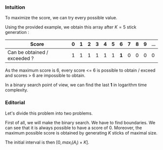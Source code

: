 ### Intuition
To maximize the score, we can try every possible value.

Using the provided example, we obtain this array after $K = 5$ stick generation :

| Score                        | 0   | 1   | 2   | 3   | 4   | 5   | 6     | 7   | 8   | 9   | ... |
| ---------------------------- | --- | --- | --- | --- | --- | --- | ----- | --- | --- | --- | --- |
| Can be obtained / exceeded ? | 1   | 1   | 1   | 1   | 1   | 1   | **1** | 0   | 0   | 0   | 0   |

As the maximum score is 6, every score <= 6 is possible to obtain / exceed and scores > 6 are impossible to obtain.

In a binary search point of view, we can find the last **1** in logarithm time complexity.

### Editorial
Let's divide this problem into two problems.

First of all, we will make the binary search.
We have to find boundaries.
We can see that it is always possible to have a score of 0.
Moreover, the maximum possible score is obtained by generating $K$ sticks of maximal size.

The initial interval is then $[0, max_i(A_i) \times K]$.

<!-- TODO -->
